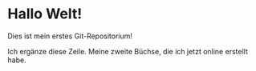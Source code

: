 # Hallo Welt!

Dies ist mein erstes Git-Repositorium!

Ich ergänze diese Zeile. Meine zweite Büchse, die ich jetzt online erstellt habe.
